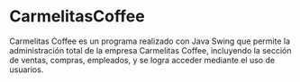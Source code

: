 # CarmelitasCoffee
Carmelitas Coffee es un programa realizado con Java Swing que permite la administración total de la empresa Carmelitas Coffee, incluyendo la sección de ventas, compras, empleados, y se logra acceder mediante el uso de usuarios.
